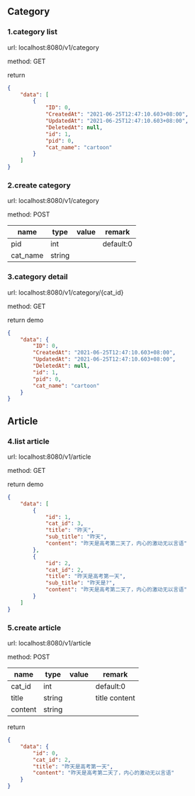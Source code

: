 ## Category
### 1.category list
url: localhost:8080/v1/category

method: GET

return 
```json
{
    "data": [
        {
            "ID": 0,
            "CreatedAt": "2021-06-25T12:47:10.603+08:00",
            "UpdatedAt": "2021-06-25T12:47:10.603+08:00",
            "DeletedAt": null,
            "id": 1,
            "pid": 0,
            "cat_name": "cartoon"
        }
    ]
}
```

### 2.create category 
url: localhost:8080/v1/category

method: POST

|name|type|value|remark|
|---|---|---|---|
|pid|int||default:0|
|cat_name|string|||

### 3.category detail
url: localhost:8080/v1/category/{cat_id}

method: GET

return demo
```json
{
    "data": {
        "ID": 0,
        "CreatedAt": "2021-06-25T12:47:10.603+08:00",
        "UpdatedAt": "2021-06-25T12:47:10.603+08:00",
        "DeletedAt": null,
        "id": 1,
        "pid": 0,
        "cat_name": "cartoon"
    }
}
```

## Article
### 4.list article
url: localhost:8080/v1/article

method: GET

return demo
```json
{
    "data": [
        {
            "id": 1,
            "cat_id": 3,
            "title": "昨天",
            "sub_title": "昨天",
            "content": "昨天是高考第二天了，内心的激动无以言语"
        },
        {
            "id": 2,
            "cat_id": 2,
            "title": "昨天是高考第一天",
            "sub_title": "昨天是?",
            "content": "昨天是高考第二天了，内心的激动无以言语"
        }
    ]
}
```

### 5.create article
url: localhost:8080/v1/article

method: POST

|name|type|value|remark|
|---|---|---|---|
|cat_id|int||default:0|
|title|string||title content|
|content|string|||

return 
```json
{
    "data": {
        "id": 0,
        "cat_id": 2,
        "title": "昨天是高考第一天",
        "content": "昨天是高考第二天了，内心的激动无以言语"
    }
}
```
